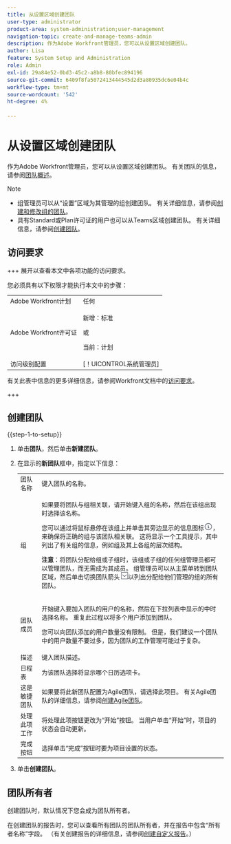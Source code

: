 ```yaml
---
title: 从设置区域创建团队
user-type: administrator
product-area: system-administration;user-management
navigation-topic: create-and-manage-teams-admin
description: 作为Adobe Workfront管理员，您可以从设置区域创建团队。
author: Lisa
feature: System Setup and Administration
role: Admin
exl-id: 29a84e52-0bd3-45c2-a8b8-80bfec894196
source-git-commit: 6409f8fa5072413444545d2d3a80935dc6e04b4c
workflow-type: tm+mt
source-wordcount: '542'
ht-degree: 4%

---
```


# 从设置区域创建团队

作为Adobe Workfront管理员，您可以从设置区域创建团队。 有关团队的信息，请参阅[团队概述](../../../people-teams-and-groups/create-and-manage-teams/teams-overview.md)。

>[!NOTE]
>
>* 组管理员可以从“设置”区域为其管理的组创建团队。 有关详细信息，请参阅[创建和修改组的团队](../../../administration-and-setup/manage-groups/work-with-group-objects/create-and-modify-a-groups-teams.md)。
>* 具有Standard或Plan许可证的用户也可以从Teams区域创建团队。 有关详细信息，请参阅[创建团队](../../../people-teams-and-groups/create-and-manage-teams/create-a-team.md)。

## 访问要求

+++ 展开以查看本文中各项功能的访问要求。

您必须具有以下权限才能执行本文中的步骤：

<table style="table-layout:auto"> 
 <col> 
 <col> 
 <tbody> 
  <tr> 
   <td role="rowheader">Adobe Workfront计划</td> 
   <td>任何</td> 
  </tr> 
  <tr> 
  <tr> 
   <td role="rowheader">Adobe Workfront许可证</td> 
   <td><p>新增：标准</p>
       <p>或</p>
       <p>当前：计划</p></td>
  </tr> 
  </tr> 
  <tr> 
   <td role="rowheader">访问级别配置</td> 
   <td>[！UICONTROL系统管理员]</td>
  </tr> 
 </tbody> 
</table>

有关此表中信息的更多详细信息，请参阅Workfront文档中的[访问要求](/help/quicksilver/administration-and-setup/add-users/access-levels-and-object-permissions/access-level-requirements-in-documentation.md)。

+++

## 创建团队

{{step-1-to-setup}}

1. 单击&#x200B;**团队**，然后单击&#x200B;**新建团队**。

1. 在显示的&#x200B;**新团队**&#x200B;框中，指定以下信息：

   <table style="table-layout:auto"> 
    <col> 
    <col> 
    <tbody> 
     <tr> 
      <td role="rowheader">团队名称</td> 
      <td>键入团队的名称。</td> 
     </tr> 
     <tr> 
      <td role="rowheader">组</td> 
      <td> <p>如果要将团队与组相关联，请开始键入组的名称，然后在该组出现时选择该名称。</p> <p>您可以通过将鼠标悬停在该组上并单击其旁边显示的信息图标<img src="assets/info-icon.png">，来确保将正确的组与该团队相关联。 这将显示一个工具提示，其中列出了有关组的信息，例如组及其上各组的层次结构。</p> <p><b>注意</b>：将团队分配给组或子组时，该组或子组的任何组管理员都可以管理团队，而无需成为其成员。 组管理员可以从主菜单转到团队区域，然后单击切换团队箭头<img src="assets/switch-team-icon.png" alt="“切换团队”图标">以列出分配给他们管理的组的所有团队。</p> </td> 
     </tr> 
     <tr> 
      <td role="rowheader">团队成员</td> 
      <td> <p>开始键入要加入团队的用户的名称，然后在下拉列表中显示的中时选择名称。 重复此过程以将多个用户添加到团队。</p> <p>您可以向团队添加的用户数量没有限制。 但是，我们建议一个团队中的用户数量不要过多，因为团队的工作管理可能过于复杂。</p> </td> 
     </tr> 
     <tr> 
      <td role="rowheader">描述</td> 
      <td>键入团队描述。</td> 
     </tr> 
     <tr> 
      <td role="rowheader">日程表</td> 
      <td>为该团队选择将显示哪个日历选项卡。</td> 
     </tr> 
     <tr data-mc-conditions="SnippetConditions-wf-groups.system-level"> 
      <td role="rowheader">这是敏捷团队</td> 
      <td>如果要将此新团队配置为Agile团队，请选择此项目。 有关Agile团队的详细信息，请参阅<a href="../../../agile/get-started-with-agile-in-workfront/create-an-agile-team.md" class="MCXref xref">创建Agile团队</a>。</td> 
     </tr> 
     <tr> 
      <td role="rowheader">处理此项工作</td> 
      <td>将处理此项按钮更改为“开始”按钮。 当用户单击“开始”时，项目的状态会自动更新。</td> 
     </tr> 
     <tr> 
      <td role="rowheader">完成按钮</td> 
      <td>选择单击“完成”按钮时要为项目设置的状态。</td> 
     </tr> 
    </tbody> 
   </table>

1. 单击&#x200B;**创建团队**。

## 团队所有者

创建团队时，默认情况下您会成为团队所有者。

在创建团队的报告时，您可以查看所有团队的团队所有者，并在报告中包含“所有者名称”字段。 （有关创建报告的详细信息，请参阅[创建自定义报告](../../../reports-and-dashboards/reports/creating-and-managing-reports/create-custom-report.md)。）
